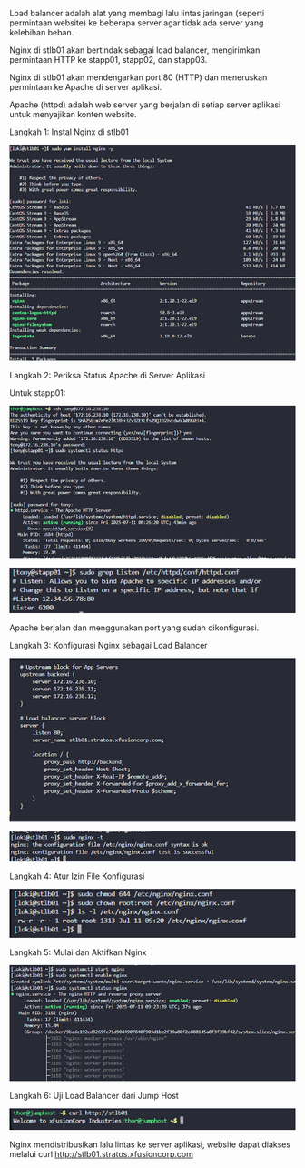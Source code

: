 Load balancer adalah alat yang membagi lalu lintas jaringan (seperti permintaan website) ke beberapa server agar tidak ada server yang kelebihan beban.


Nginx di stlb01 akan bertindak sebagai load balancer, mengirimkan permintaan HTTP ke stapp01, stapp02, dan stapp03.


Nginx di stlb01 akan mendengarkan port 80 (HTTP) dan meneruskan permintaan ke Apache di server aplikasi.


Apache (httpd) adalah web server yang berjalan di setiap server aplikasi untuk menyajikan konten website.


Langkah 1: Instal Nginx di stlb01

![alt text](image-68.png)

Langkah 2: Periksa Status Apache di Server Aplikasi

Untuk stapp01:

![alt text](image-69.png)

![alt text](image-70.png)

Apache berjalan dan menggunakan port yang sudah dikonfigurasi.

Langkah 3: Konfigurasi Nginx sebagai Load Balancer

![alt text](image-71.png)

![alt text](image-72.png)

Langkah 4: Atur Izin File Konfigurasi

![alt text](image-73.png)

Langkah 5: Mulai dan Aktifkan Nginx

![alt text](image-74.png)

Langkah 6: Uji Load Balancer dari Jump Host

![alt text](image-76.png)

Nginx mendistribusikan lalu lintas ke server aplikasi, website dapat diakses melalui curl http://stlb01.stratos.xfusioncorp.com